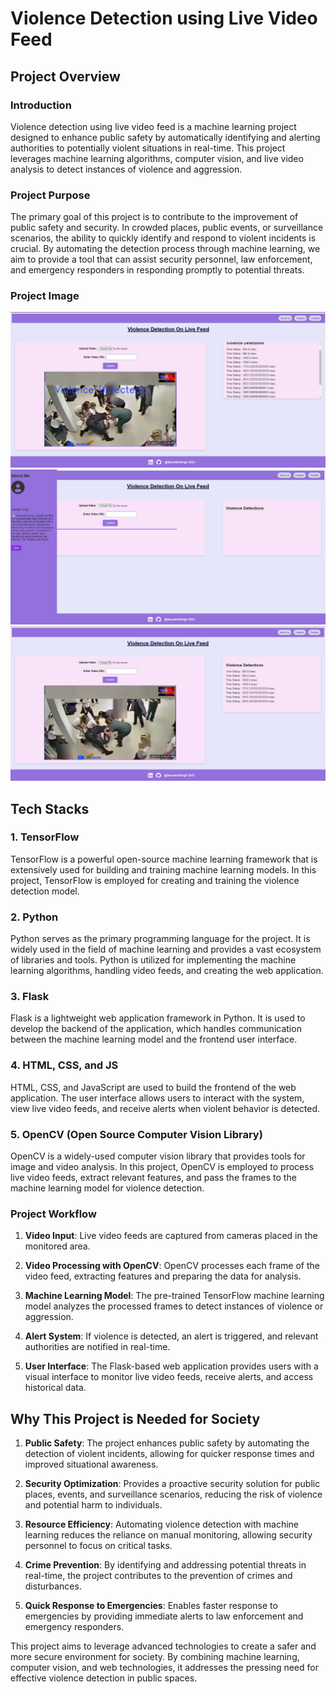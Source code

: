# Violence Detection using Live Video Feed

## Project Overview

### Introduction
Violence detection using live video feed is a machine learning project designed to enhance public safety by automatically identifying and alerting authorities to potentially violent situations in real-time. This project leverages machine learning algorithms, computer vision, and live video analysis to detect instances of violence and aggression.

### Project Purpose
The primary goal of this project is to contribute to the improvement of public safety and security. In crowded places, public events, or surveillance scenarios, the ability to quickly identify and respond to violent incidents is crucial. By automating the detection process through machine learning, we aim to provide a tool that can assist security personnel, law enforcement, and emergency responders in responding promptly to potential threats.

### Project Image
![Violence Detection](assets/1.png)
![Violence Detection](assets/2.png)
![Violence Detection](assets/3.png)

## Tech Stacks

### 1. TensorFlow
TensorFlow is a powerful open-source machine learning framework that is extensively used for building and training machine learning models. In this project, TensorFlow is employed for creating and training the violence detection model.

### 2. Python
Python serves as the primary programming language for the project. It is widely used in the field of machine learning and provides a vast ecosystem of libraries and tools. Python is utilized for implementing the machine learning algorithms, handling video feeds, and creating the web application.

### 3. Flask
Flask is a lightweight web application framework in Python. It is used to develop the backend of the application, which handles communication between the machine learning model and the frontend user interface.

### 4. HTML, CSS, and JS
HTML, CSS, and JavaScript are used to build the frontend of the web application. The user interface allows users to interact with the system, view live video feeds, and receive alerts when violent behavior is detected.

### 5. OpenCV (Open Source Computer Vision Library)
OpenCV is a widely-used computer vision library that provides tools for image and video analysis. In this project, OpenCV is employed to process live video feeds, extract relevant features, and pass the frames to the machine learning model for violence detection.

### Project Workflow

1. **Video Input**: Live video feeds are captured from cameras placed in the monitored area.

2. **Video Processing with OpenCV**: OpenCV processes each frame of the video feed, extracting features and preparing the data for analysis.

3. **Machine Learning Model**: The pre-trained TensorFlow machine learning model analyzes the processed frames to detect instances of violence or aggression.

4. **Alert System**: If violence is detected, an alert is triggered, and relevant authorities are notified in real-time.

5. **User Interface**: The Flask-based web application provides users with a visual interface to monitor live video feeds, receive alerts, and access historical data.

## Why This Project is Needed for Society

1. **Public Safety**: The project enhances public safety by automating the detection of violent incidents, allowing for quicker response times and improved situational awareness.

2. **Security Optimization**: Provides a proactive security solution for public places, events, and surveillance scenarios, reducing the risk of violence and potential harm to individuals.

3. **Resource Efficiency**: Automating violence detection with machine learning reduces the reliance on manual monitoring, allowing security personnel to focus on critical tasks.

4. **Crime Prevention**: By identifying and addressing potential threats in real-time, the project contributes to the prevention of crimes and disturbances.

5. **Quick Response to Emergencies**: Enables faster response to emergencies by providing immediate alerts to law enforcement and emergency responders.

This project aims to leverage advanced technologies to create a safer and more secure environment for society. By combining machine learning, computer vision, and web technologies, it addresses the pressing need for effective violence detection in public spaces.

